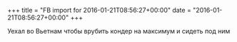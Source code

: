+++
title = "FB import for 2016-01-21T08:56:27+00:00"
date = "2016-01-21T08:56:27+00:00"
+++

Уехал во Вьетнам чтобы врубить кондер на максимум и сидеть под ним


